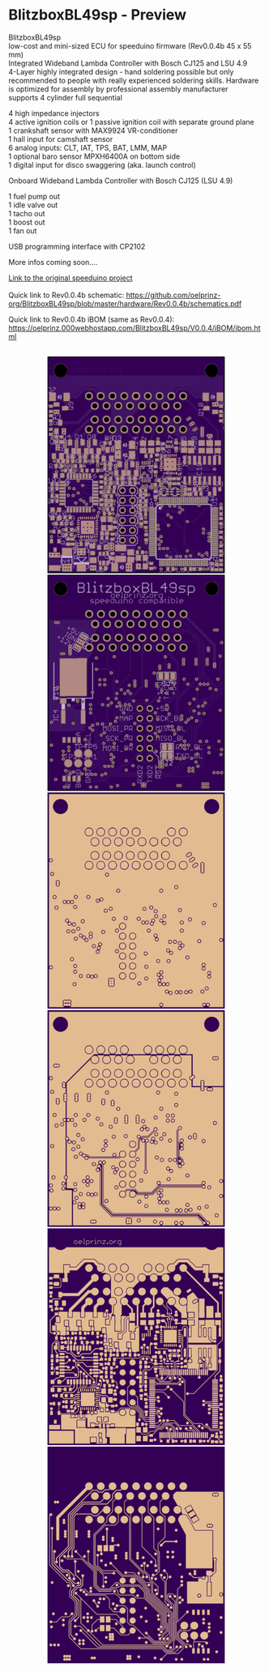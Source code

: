 # BlitzboxBL49sp - Preview<br/>
BlitzboxBL49sp<br/>
low-cost and mini-sized ECU for speeduino firmware (Rev0.0.4b 45 x 55 mm)<br/>
Integrated Wideband Lambda Controller with Bosch CJ125 and LSU 4.9<br/>
4-Layer highly integrated design - hand soldering possible but only recommended to people with really experienced soldering skills.  Hardware is optimized for assembly by professional assembly manufacturer<br/>
supports 4 cylinder full sequential<br/>

4 high impedance injectors<br/>
4 active ignition coils or 1 passive ignition coil with separate ground plane<br/>
1 crankshaft sensor with MAX9924 VR-conditioner<br/>
1 hall input for camshaft sensor<br/>
6 analog inputs: CLT, IAT, TPS, BAT, LMM, MAP<br/>
1 optional baro sensor MPXH6400A on bottom side<br/>
1 digital input for disco swaggering (aka. launch control)<br/>

Onboard Wideband Lambda Controller with Bosch CJ125 (LSU 4.9)<br/>

1 fuel pump out<br/>
1 idle valve out<br/>
1 tacho out<br/>
1 boost out<br/>
1 fan out<br/>

USB programming interface with CP2102<br/>

More infos coming soon....<br/>

[Link to the original speeduino project](https://www.speeduino.com "speeduino homepage")<br/>
<br/>
Quick link to Rev0.0.4b schematic: https://github.com/oelprinz-org/BlitzboxBL49sp/blob/master/hardware/Rev0.0.4b/schematics.pdf <br/>

Quick link to Rev0.0.4b iBOM (same as Rev0.0.4): https://oelprinz.000webhostapp.com/BlitzboxBL49sp/V0.0.4/iBOM/ibom.html <br/>

<p align="center">
  <br/>
  <img src="hardware/Rev0.0.4b/top.png" width="350" title="Top Side">
  <img src="hardware/Rev0.0.4b/bottom.png" width="350" alt="accessibility text"><br/>
  <img src="hardware/Rev0.0.4b/internal_plane1.png" width="350" title="Internal Plane 1">
  <img src="hardware/Rev0.0.4b/internal_plane2.png" width="350" title="Internal Plane 2">
  <img src="hardware/Rev0.0.4b/top_layer.png" width="350" title="Top Side">
  <img src="hardware/Rev0.0.4b/bottom_layer.png" width="350" alt="accessibility text">
</p>
<br/>
<p align="center">
  <br/>
</p>
